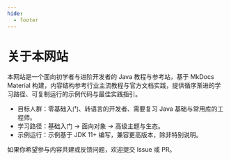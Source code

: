 ```yaml
---
hide:
  - footer
---
```

# 关于本网站

本网站是一个面向初学者与进阶开发者的 Java 教程与参考站，基于 MkDocs Material 构建，内容结构参考行业主流教程与官方文档实践，提供循序渐进的学习路径、可复制运行的示例代码与最佳实践指引。

- 目标人群：零基础入门、转语言的开发者、需要复习 Java 基础与常用库的工程师。
- 学习路径：基础入门 → 面向对象 → 高级主题与生态。
- 示例运行：示例基于 JDK 11+ 编写，兼容更高版本，除非特别说明。

如果你希望参与内容共建或反馈问题，欢迎提交 Issue 或 PR。

